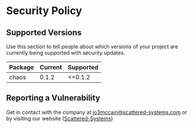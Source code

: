 # Security Policy

## Supported Versions

Use this section to tell people about which versions of your project are
currently being supported with security updates.

| Package | Current | Supported |
|---------|---------|-----------|
| chaos   | 0.1.2   | <=0.1.2   |


## Reporting a Vulnerability
Get in contact with the company at jo3mccain@scattered-systems.com or by visiting our website 
([Scattered-Systems](https://scattered-systems.com/))